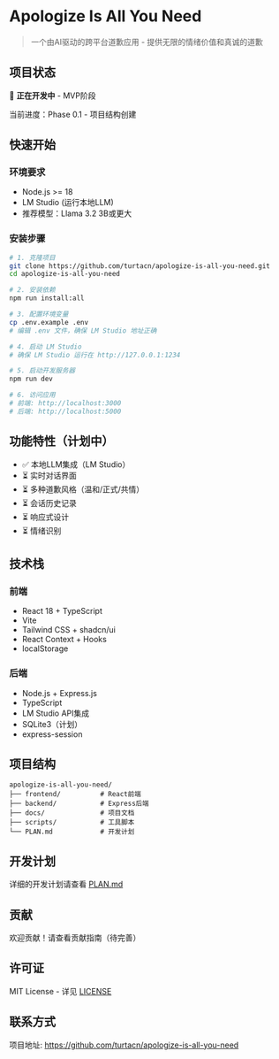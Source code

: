 # Apologize Is All You Need

> 一个由AI驱动的跨平台道歉应用 - 提供无限的情绪价值和真诚的道歉

## 项目状态

🚧 **正在开发中** - MVP阶段

当前进度：Phase 0.1 - 项目结构创建

## 快速开始

### 环境要求

- Node.js >= 18
- LM Studio (运行本地LLM)
- 推荐模型：Llama 3.2 3B或更大

### 安装步骤

```bash
# 1. 克隆项目
git clone https://github.com/turtacn/apologize-is-all-you-need.git
cd apologize-is-all-you-need

# 2. 安装依赖
npm run install:all

# 3. 配置环境变量
cp .env.example .env
# 编辑 .env 文件，确保 LM Studio 地址正确

# 4. 启动 LM Studio
# 确保 LM Studio 运行在 http://127.0.0.1:1234

# 5. 启动开发服务器
npm run dev

# 6. 访问应用
# 前端: http://localhost:3000
# 后端: http://localhost:5000
```

## 功能特性（计划中）

- ✅ 本地LLM集成（LM Studio）
- ⏳ 实时对话界面
- ⏳ 多种道歉风格（温和/正式/共情）
- ⏳ 会话历史记录
- ⏳ 响应式设计
- ⏳ 情绪识别

## 技术栈

### 前端
- React 18 + TypeScript
- Vite
- Tailwind CSS + shadcn/ui
- React Context + Hooks
- localStorage

### 后端
- Node.js + Express.js
- TypeScript
- LM Studio API集成
- SQLite3（计划）
- express-session

## 项目结构

```
apologize-is-all-you-need/
├── frontend/          # React前端
├── backend/           # Express后端
├── docs/              # 项目文档
├── scripts/           # 工具脚本
└── PLAN.md            # 开发计划
```

## 开发计划

详细的开发计划请查看 [PLAN.md](./PLAN.md)

## 贡献

欢迎贡献！请查看贡献指南（待完善）

## 许可证

MIT License - 详见 [LICENSE](./LICENSE)

## 联系方式

项目地址: https://github.com/turtacn/apologize-is-all-you-need
